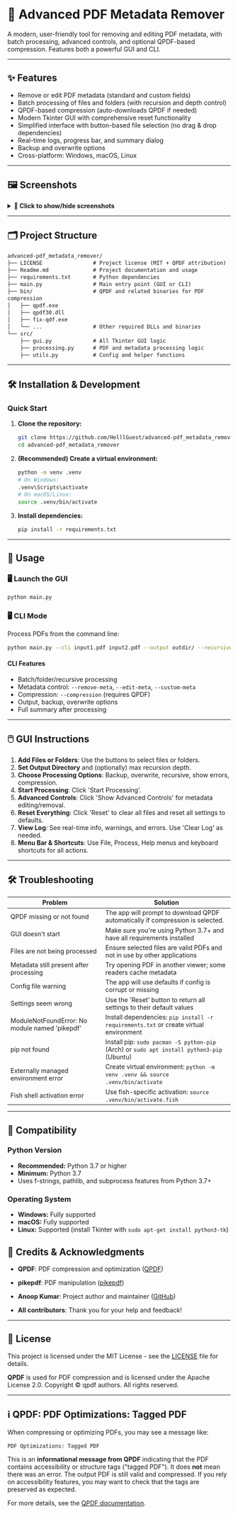 # 🧹 Advanced PDF Metadata Remover

A modern, user-friendly tool for removing and editing PDF metadata, with batch processing, advanced controls, and optional QPDF-based compression. Features both a powerful GUI and CLI.

---

## ✨ Features

- Remove or edit PDF metadata (standard and custom fields)
- Batch processing of files and folders (with recursion and depth control)
- QPDF-based compression (auto-downloads QPDF if needed)
- Modern Tkinter GUI with comprehensive reset functionality
- Simplified interface with button-based file selection (no drag & drop dependencies)
- Real-time logs, progress bar, and summary dialog
- Backup and overwrite options
- Cross-platform: Windows, macOS, Linux

---

## 🖼️ Screenshots

<details>
<summary><strong>📸 Click to show/hide screenshots</strong></summary>

### Main Window

![Main Window](screenshots/main_window.png)

### Processing Log

![Processing Log](screenshots/log_window.png)

### Advanced Controls

![Advanced Controls](screenshots/advanced_controls.png)

</details>

---

## 🗂️ Project Structure

```text
advanced-pdf_metadata_remover/
├── LICENSE                # Project license (MIT + QPDF attribution)
├── Readme.md              # Project documentation and usage
├── requirements.txt       # Python dependencies
├── main.py                # Main entry point (GUI or CLI)
├── bin/                   # QPDF and related binaries for PDF compression
│   ├── qpdf.exe
│   ├── qpdf30.dll
│   ├── fix-qdf.exe
│   └── ...                # Other required DLLs and binaries
└── src/
    ├── gui.py             # All Tkinter GUI logic
    ├── processing.py      # PDF and metadata processing logic
    ├── utils.py           # Config and helper functions

```

---

## 🛠️ Installation & Development

### Quick Start

1. **Clone the repository:**
   ```sh
   git clone https://github.com/HelllGuest/advanced-pdf_metadata_remover.git
   cd advanced-pdf_metadata_remover
   ```
2. **(Recommended) Create a virtual environment:**
   ```sh
   python -m venv .venv
   # On Windows:
   .venv\Scripts\activate
   # On macOS/Linux:
   source .venv/bin/activate
   ```
3. **Install dependencies:**
   ```sh
   pip install -r requirements.txt
   ```

---

## 🚀 Usage

### 🖥️ Launch the GUI

```sh
python main.py
```

### 🖥️ CLI Mode

Process PDFs from the command line:
```sh
python main.py --cli input1.pdf input2.pdf --output outdir/ --recursive --compression Medium --remove-meta /Author /Title
```

#### CLI Features
- Batch/folder/recursive processing
- Metadata control: `--remove-meta`, `--edit-meta`, `--custom-meta`
- Compression: `--compression` (requires QPDF)
- Output, backup, overwrite options
- Full summary after processing

---

## 🖱️ GUI Instructions

1. **Add Files or Folders**: Use the buttons to select files or folders.
2. **Set Output Directory** and (optionally) max recursion depth.
3. **Choose Processing Options**: Backup, overwrite, recursive, show errors, compression.
4. **Start Processing**: Click 'Start Processing'.
5. **Advanced Controls**: Click 'Show Advanced Controls' for metadata editing/removal.
6. **Reset Everything**: Click 'Reset' to clear all files and reset all settings to defaults.
7. **View Log**: See real-time info, warnings, and errors. Use 'Clear Log' as needed.
8. **Menu Bar & Shortcuts**: Use File, Process, Help menus and keyboard shortcuts for all actions.

---

## 🛠️ Troubleshooting

| Problem                                 | Solution                                                                         |
| --------------------------------------- | -------------------------------------------------------------------------------- |
| QPDF missing or not found               | The app will prompt to download QPDF automatically if compression is selected.   |
| GUI doesn't start                       | Make sure you're using Python 3.7+ and have all requirements installed           |
| Files are not being processed           | Ensure selected files are valid PDFs and not in use by other applications        |
| Metadata still present after processing | Try opening PDF in another viewer; some readers cache metadata                   |
| Config file warning                     | The app will use defaults if config is corrupt or missing                        |
| Settings seem wrong                     | Use the 'Reset' button to return all settings to their default values            |
| ModuleNotFoundError: No module named 'pikepdf' | Install dependencies: `pip install -r requirements.txt` or create virtual environment |
| pip not found                          | Install pip: `sudo pacman -S python-pip` (Arch) or `sudo apt install python3-pip` (Ubuntu) |
| Externally managed environment error    | Create virtual environment: `python -m venv .venv && source .venv/bin/activate` |
| Fish shell activation error             | Use fish-specific activation: `source .venv/bin/activate.fish` |

---

## 🧩 Compatibility

### Python Version
- **Recommended:** Python 3.7 or higher
- **Minimum:** Python 3.7
- Uses f-strings, pathlib, and subprocess features from Python 3.7+

### Operating System
- **Windows:** Fully supported
- **macOS:** Fully supported
- **Linux:** Supported (install Tkinter with `sudo apt-get install python3-tk`)



## 🙏 Credits & Acknowledgments

- **QPDF**: PDF compression and optimization ([QPDF](https://github.com/qpdf/qpdf))
- **pikepdf**: PDF manipulation ([pikepdf](https://github.com/pikepdf/pikepdf))

- **Anoop Kumar**: Project author and maintainer ([GitHub](https://github.com/HelllGuest))
- **All contributors**: Thank you for your help and feedback!

---

## 📝 License

This project is licensed under the MIT License - see the [LICENSE](LICENSE) file for details.

**QPDF** is used for PDF compression and is licensed under the Apache License 2.0. Copyright © qpdf authors. All rights reserved.

---

## ℹ️ QPDF: PDF Optimizations: Tagged PDF
When compressing or optimizing PDFs, you may see a message like:
```
PDF Optimizations: Tagged PDF
```
This is an **informational message from QPDF** indicating that the PDF contains accessibility or structure tags ("tagged PDF"). It does **not** mean there was an error. The output PDF is still valid and compressed. If you rely on accessibility features, you may want to check that the tags are preserved as expected.

For more details, see the [QPDF documentation](https://qpdf.readthedocs.io/en/latest/).
